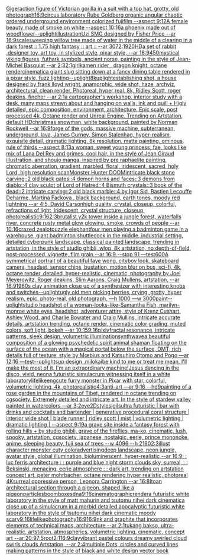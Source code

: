 [Giger](https://www.ebank.nz/aiartgenerator?category=Giger)[action figure of Victorian gorilla in a suit with a top hat, grotty, old photograph](https://www.ebank.nz/aiartgenerator?category=action%2520figure%2520of%2520Victorian%2520gorilla%2520in%2520a%2520suit%2520with%2520a%2520top%2520hat%2C%2520grotty%2C%2520old%2520photograph)[16:9](https://www.ebank.nz/aiartgenerator?category=16%3A9)[circus laboratory Rube Goldberg organic angular chaotic ordered underground environment colorized fujifilm --aspect 9:12](https://www.ebank.nz/aiartgenerator?category=circus%2520laboratory%2520Rube%2520Goldberg%2520organic%2520angular%2520chaotic%2520ordered%2520underground%2520environment%2520colorized%2520fujifilm%2520--aspect%25209%3A12)[A female beauty made of smoke on white --aspect 10:16](https://www.ebank.nz/aiartgenerator?category=A%2520female%2520beauty%2520made%2520of%2520smoke%2520on%2520white%2520--aspect%252010%3A16)[a phoenix made out of wood](https://www.ebank.nz/aiartgenerator?category=a%2520phoenix%2520made%2520out%2520of%2520wood)[flower](https://www.ebank.nz/aiartgenerator?category=flower)[--uplight](https://www.ebank.nz/aiartgenerator?category=--uplight)[illustration](https://www.ebank.nz/aiartgenerator?category=illustration)[Uzi SMG designed by Fisher Price --ar 16:9](https://www.ebank.nz/aiartgenerator?category=Uzi%2520SMG%2520designed%2520by%2520Fisher%2520Price%2520--ar%252016%3A9)[scales](https://www.ebank.nz/aiartgenerator?category=scales)[weeping willow tree made of water in the middle of a clearing in a dark forest :: 1.75 high fantasy :: art :: --ar 3072:1920](https://www.ebank.nz/aiartgenerator?category=weeping%2520willow%2520tree%2520made%2520of%2520water%2520in%2520the%2520middle%2520of%2520a%2520clearing%2520in%2520a%2520dark%2520forest%2520%3A%3A%25201.75%2520high%2520fantasy%2520%3A%3A%2520art%2520%3A%3A%2520--ar%25203072%3A1920)[HD](https://www.ebank.nz/aiartgenerator?category=HD)[a set of rabbit ,designer toy, art toy ,in stylized style, pixar style, --ar 16:9](https://www.ebank.nz/aiartgenerator?category=a%2520set%2520of%2520rabbit%2520%2Cdesigner%2520toy%2C%2520art%2520toy%2520%2Cin%2520stylized%2520style%2C%2520pixar%2520style%2C%2520--ar%252016%3A9)[450](https://www.ebank.nz/aiartgenerator?category=450)[mystical viking figures, futhark symbols, ancient norse, painting in the style of Jean-Michel Basquiat --ar 2:3](https://www.ebank.nz/aiartgenerator?category=mystical%2520viking%2520figures%2C%2520futhark%2520symbols%2C%2520ancient%2520norse%2C%2520painting%2520in%2520the%2520style%2520of%2520Jean-Michel%2520Basquiat%2520--ar%25202%3A3)[2:1](https://www.ebank.nz/aiartgenerator?category=2%3A1)[girl](https://www.ebank.nz/aiartgenerator?category=girl)[kamen rider , dragon knight, octane render](https://www.ebank.nz/aiartgenerator?category=kamen%2520rider%2520%2C%2520dragon%2520knight%2C%2520octane%2520render)[cinematic](https://www.ebank.nz/aiartgenerator?category=cinematic)[a giant slug sitting down at a fancy dining table rendered in a pixar style, fuzz lighting](https://www.ebank.nz/aiartgenerator?category=a%2520giant%2520slug%2520sitting%2520down%2520at%2520a%2520fancy%2520dining%2520table%2520rendered%2520in%2520a%2520pixar%2520style%2C%2520fuzz%2520lighting)[--uplight](https://www.ebank.nz/aiartgenerator?category=--uplight)[8k](https://www.ebank.nz/aiartgenerator?category=8k)[uplight](https://www.ebank.nz/aiartgenerator?category=uplight)[establishing shot, a house designed by frank lloyd wright, anamorphic, wide shot, haze, archviz, architectural, clean render, Photoreal, hyper real, 8k, Ridley Scott, roger deakins, fincher --ar 2:1](https://www.ebank.nz/aiartgenerator?category=establishing%2520shot%2C%2520a%2520house%2520designed%2520by%2520frank%2520lloyd%2520wright%2C%2520anamorphic%2C%2520wide%2520shot%2C%2520haze%2C%2520archviz%2C%2520architectural%2C%2520clean%2520render%2C%2520Photoreal%2C%2520hyper%2520real%2C%25208k%2C%2520Ridley%2520Scott%2C%2520roger%2520deakins%2C%2520fincher%2520--ar%25202%3A1)[a cartographer's workshop, interior study with a desk, many maps strewn about and hanging on walls, ink and quill + Higly detailed, epic composition, environment, architecture. Epic scale, post processed 4k, Octane render and Unreal Engine. Trending on Artstation, default HD](https://www.ebank.nz/aiartgenerator?category=a%2520cartographer%27s%2520workshop%2C%2520interior%2520study%2520with%2520a%2520desk%2C%2520many%2520maps%2520strewn%2520about%2520and%2520hanging%2520on%2520walls%2C%2520ink%2520and%2520quill%2520%2B%2520Higly%2520detailed%2C%2520epic%2520composition%2C%2520environment%2C%2520architecture.%2520Epic%2520scale%2C%2520post%2520processed%25204k%2C%2520Octane%2520render%2520and%2520Unreal%2520Engine.%2520Trending%2520on%2520Artstation%2C%2520default%2520HD)[christmas snowman, white background, painted by Norman Rockwell --ar 16:9](https://www.ebank.nz/aiartgenerator?category=christmas%2520snowman%2C%2520white%2520background%2C%2520painted%2520by%2520Norman%2520Rockwell%2520--ar%252016%3A9)[forge of the gods, massive machine, subterranean, underground, lava, James Gurney, Simon Stalenhag, hyper-realism, exquisite detail, dramatic lighting, 8k resolution, matte painting, ominous, rule of thirds --aspect 8:13](https://www.ebank.nz/aiartgenerator?category=forge%2520of%2520the%2520gods%2C%2520massive%2520machine%2C%2520subterranean%2C%2520underground%2C%2520lava%2C%2520James%2520Gurney%2C%2520Simon%2520Stalenhag%2C%2520hyper-realism%2C%2520exquisite%2520detail%2C%2520dramatic%2520lighting%2C%25208k%2520resolution%2C%2520matte%2520painting%2C%2520ominous%2C%2520rule%2520of%2520thirds%2520--aspect%25208%3A13)[a woman, sweet young princess, fae, looks like mix of Lana Del Rey and grimes, cool hair, in the style of Jean Giraud illustration, and shoujo manga, inspired by pre raphaelite painting, chromatic aberration, gradient, marbled, floral, iridescent, sacred, holy Lord, high resolution scan](https://www.ebank.nz/aiartgenerator?category=a%2520woman%2C%2520sweet%2520young%2520princess%2C%2520fae%2C%2520looks%2520like%2520mix%2520of%2520Lana%2520Del%2520Rey%2520and%2520grimes%2C%2520cool%2520hair%2C%2520in%2520the%2520style%2520of%2520Jean%2520Giraud%2520illustration%2C%2520and%2520shoujo%2520manga%2C%2520inspired%2520by%2520pre%2520raphaelite%2520painting%2C%2520chromatic%2520aberration%2C%2520gradient%2C%2520marbled%2C%2520floral%2C%2520iridescent%2C%2520sacred%2C%2520holy%2520Lord%2C%2520high%2520resolution%2520scan)[Monster Hunter DOOM](https://www.ebank.nz/aiartgenerator?category=Monster%2520Hunter%2520DOOM)[intricate black stone carving::2 old black gates::4 demon horns and faces::3 demons from diablo::4 clay sculpt of Lord of Hatred::4 Bismuth crystals::3 book of the dead::2 intricate carving::2 old black marble::4 by Igor Sid, Bastien Lecouffe Deharme, Martina Fackova , black background, earth tones, moody red lightning --ar 4:5](https://www.ebank.nz/aiartgenerator?category=intricate%2520black%2520stone%2520carving%3A%3A2%2520old%2520black%2520gates%3A%3A4%2520demon%2520horns%2520and%2520faces%3A%3A3%2520demons%2520from%2520diablo%3A%3A4%2520clay%2520sculpt%2520of%2520Lord%2520of%2520Hatred%3A%3A4%2520Bismuth%2520crystals%3A%3A3%2520book%2520of%2520the%2520dead%3A%3A2%2520intricate%2520carving%3A%3A2%2520old%2520black%2520marble%3A%3A4%2520by%2520Igor%2520Sid%2C%2520Bastien%2520Lecouffe%2520Deharme%2C%2520Martina%2520Fackova%2520%2C%2520black%2520background%2C%2520earth%2520tones%2C%2520moody%2520red%2520lightning%2520--ar%25204%3A5)[<DUNK>, David Carson](https://www.ebank.nz/aiartgenerator?category=%3CDUNK%3E%2C%2520David%2520Carson)[high quality, crystal, closeup, colorful, refractions of light, iridescent, crystal structure, closeup, photorealistic](https://www.ebank.nz/aiartgenerator?category=high%2520quality%2C%2520crystal%2C%2520closeup%2C%2520colorful%2C%2520refractions%2520of%2520light%2C%2520iridescent%2C%2520crystal%2520structure%2C%2520closeup%2C%2520photorealistic)[9:16](https://www.ebank.nz/aiartgenerator?category=9%3A16)[2:3](https://www.ebank.nz/aiartgenerator?category=2%3A3)[brutalist y2k tower inside a jungle forest, waterfalls river, concrete rusty metal glow glowing, smoke, crowds of people --ar 10:16](https://www.ebank.nz/aiartgenerator?category=brutalist%2520y2k%2520tower%2520inside%2520a%2520jungle%2520forest%2C%2520waterfalls%2520river%2C%2520concrete%2520rusty%2520metal%2520glow%2520glowing%2C%2520smoke%2C%2520crowds%2520of%2520people%2520--ar%252010%3A16)[crazed zealot](https://www.ebank.nz/aiartgenerator?category=crazed%2520zealot)[puzzle elephant](https://www.ebank.nz/aiartgenerator?category=puzzle%2520elephant)[four men playing a badminton game in a warehouse, giant badminton shuttlecock in the middle, industrial setting, detailed cyberpunk landscape, classical painted landscape, trending in artstation, in the style of studio ghibli, wlop, 8k artstation, no depth-of-field, post-processed, vignette, film grain --ar 16:9 --stop 91 —test](https://www.ebank.nz/aiartgenerator?category=four%2520men%2520playing%2520a%2520badminton%2520game%2520in%2520a%2520warehouse%2C%2520giant%2520badminton%2520shuttlecock%2520in%2520the%2520middle%2C%2520industrial%2520setting%2C%2520detailed%2520cyberpunk%2520landscape%2C%2520classical%2520painted%2520landscape%2C%2520trending%2520in%2520artstation%2C%2520in%2520the%2520style%2520of%2520studio%2520ghibli%2C%2520wlop%2C%25208k%2520artstation%2C%2520no%2520depth-of-field%2C%2520post-processed%2C%2520vignette%2C%2520film%2520grain%2520--ar%252016%3A9%2520--stop%252091%2520%E2%80%94test)[600](https://www.ebank.nz/aiartgenerator?category=600)[A symmetrical portrait of a beautiful faye wong, cityboy look, skateboard camera, headset, sensor chips, bustation, motion blur on bus, sci-fi, 4k, octane render, detailed, hyper-realistic, cinematic, photography by Joel Meyerowitz, Roger deakins, Slim Aarons, Craig Mullens, artstation, --ar 16:9](https://www.ebank.nz/aiartgenerator?category=A%2520symmetrical%2520portrait%2520of%2520a%2520beautiful%2520faye%2520wong%2C%2520cityboy%2520look%2C%2520skateboard%2520camera%2C%2520headset%2C%2520sensor%2520chips%2C%2520bustation%2C%2520motion%2520blur%2520on%2520bus%2C%2520sci-fi%2C%25204k%2C%2520octane%2520render%2C%2520detailed%2C%2520hyper-realistic%2C%2520cinematic%2C%2520photography%2520by%2520Joel%2520Meyerowitz%2C%2520Roger%2520deakins%2C%2520Slim%2520Aarons%2C%2520Craig%2520Mullens%2C%2520artstation%2C%2520--ar%252016%3A9)[1960s clay animation close up of a synthesizer with interesting knobs and switches](https://www.ebank.nz/aiartgenerator?category=1960s%2520clay%2520animation%2520close%2520up%2520of%2520a%2520synthesizer%2520with%2520interesting%2520knobs%2520and%2520switches)[--uplight](https://www.ebank.nz/aiartgenerator?category=--uplight)[ugly old men picking berries, crying, grotty, hyper realism, epic, photo-real, old photograph,  —h 1000 —w 3000](https://www.ebank.nz/aiartgenerator?category=ugly%2520old%2520men%2520picking%2520berries%2C%2520crying%2C%2520grotty%2C%2520hyper%2520realism%2C%2520epic%2C%2520photo-real%2C%2520old%2520photograph%2C%2520%2520%E2%80%94h%25201000%2520%E2%80%94w%25203000)[paint](https://www.ebank.nz/aiartgenerator?category=paint)[--uplight](https://www.ebank.nz/aiartgenerator?category=--uplight)[studio headshot of a woman-looks-like-Samantha Fish, marilyn-monroe white eyes, headshot, adventurer attire, style of Krenz Cushart, Ashley Wood, and Charlie Bowater and Craig Mullins, intricate accurate details, artstation trending, octane render, cinematic color grading, muted colors, soft light, bokeh --ar 10:15](https://www.ebank.nz/aiartgenerator?category=studio%2520headshot%2520of%2520a%2520woman-looks-like-Samantha%2520Fish%2C%2520marilyn-monroe%2520white%2520eyes%2C%2520headshot%2C%2520adventurer%2520attire%2C%2520style%2520of%2520Krenz%2520Cushart%2C%2520Ashley%2520Wood%2C%2520and%2520Charlie%2520Bowater%2520and%2520Craig%2520Mullins%2C%2520intricate%2520accurate%2520details%2C%2520artstation%2520trending%2C%2520octane%2520render%2C%2520cinematic%2520color%2520grading%2C%2520muted%2520colors%2C%2520soft%2520light%2C%2520bokeh%2520--ar%252010%3A15)[9:16](https://www.ebank.nz/aiartgenerator?category=9%3A16)[pixiv](https://www.ebank.nz/aiartgenerator?category=pixiv)[fractal resonance, intricate patterns, sleek design, volumetric illumination](https://www.ebank.nz/aiartgenerator?category=fractal%2520resonance%2C%2520intricate%2520patterns%2C%2520sleek%2520design%2C%2520volumetric%2520illumination)[synthwave](https://www.ebank.nz/aiartgenerator?category=synthwave)[a beautiful composition of a glowing psychedelic spirit animal shaman floating on the surface of the ocean with a magical portal below the surface, DMT,  rich details full of texture, style by Mœbius and Katsuhiro Otomo and Pogo —ar 12:16 —test](https://www.ebank.nz/aiartgenerator?category=a%2520beautiful%2520composition%2520of%2520a%2520glowing%2520psychedelic%2520spirit%2520animal%2520shaman%2520floating%2520on%2520the%2520surface%2520of%2520the%2520ocean%2520with%2520a%2520magical%2520portal%2520below%2520the%2520surface%2C%2520DMT%2C%2520%2520rich%2520details%2520full%2520of%2520texture%2C%2520style%2520by%2520M%C5%93bius%2520and%2520Katsuhiro%2520Otomo%2520and%2520Pogo%2520%E2%80%94ar%252012%3A16%2520%E2%80%94test)[--uplight](https://www.ebank.nz/aiartgenerator?category=--uplight)[sup design ,milokai](https://www.ebank.nz/aiartgenerator?category=sup%2520design%2520%2Cmilokai)[be kind to me or treat me mean, I'll make the most of it, I'm an extraordinary machine!](https://www.ebank.nz/aiartgenerator?category=be%2520kind%2520to%2520me%2520or%2520treat%2520me%2520mean%2C%2520I%27ll%2520make%2520the%2520most%2520of%2520it%2C%2520I%27m%2520an%2520extraordinary%2520machine%21)[Jesus dancing in the disco, vivid, neon](https://www.ebank.nz/aiartgenerator?category=Jesus%2520dancing%2520in%2520the%2520disco%2C%2520vivid%2C%2520neon)[a futuristic simulacrum witnessing itself in a white laboratory](https://www.ebank.nz/aiartgenerator?category=a%2520futuristic%2520simulacrum%2520witnessing%2520itself%2520in%2520a%2520white%2520laboratory)[lifelike](https://www.ebank.nz/aiartgenerator?category=lifelike)[eng](https://www.ebank.nz/aiartgenerator?category=eng)[cute furry monster in Pixar with star, colorful, volumetric lighting, 4k, photorealistic](https://www.ebank.nz/aiartgenerator?category=cute%2520furry%2520monster%2520in%2520Pixar%2520with%2520star%2C%2520colorful%2C%2520volumetric%2520lighting%2C%25204k%2C%2520photorealistic)[4:3](https://www.ebank.nz/aiartgenerator?category=4%3A3)[anti-art —ar 9:16 --hd](https://www.ebank.nz/aiartgenerator?category=anti-art%2520%E2%80%94ar%25209%3A16%2520--hd)[9](https://www.ebank.nz/aiartgenerator?category=9)[painting of a rose garden in the mountains of Tibet, rendered in octane trending on cgsociety. Extremely detailed and intricate art. In the style of stardew valley painted in watercolors —ar 3:2](https://www.ebank.nz/aiartgenerator?category=painting%2520of%2520a%2520rose%2520garden%2520in%2520the%2520mountains%2520of%2520Tibet%2C%2520rendered%2520in%2520octane%2520trending%2520on%2520cgsociety.%2520Extremely%2520detailed%2520and%2520intricate%2520art.%2520In%2520the%2520style%2520of%2520stardew%2520valley%2520painted%2520in%2520watercolors%2520%E2%80%94ar%25203%3A2)[eye](https://www.ebank.nz/aiartgenerator?category=eye)[2D](https://www.ebank.nz/aiartgenerator?category=2D)[style](https://www.ebank.nz/aiartgenerator?category=style)[sigils](https://www.ebank.nz/aiartgenerator?category=sigils)[ultra futuristic | bar with drinks and cocktails and bartender | generative procedural coral structure | interior wide shot | blade  runner | ridley scott | mist | volumetric lighting | dramatic lighting | --aspect 9:19](https://www.ebank.nz/aiartgenerator?category=ultra%2520futuristic%2520%7C%2520bar%2520with%2520drinks%2520and%2520cocktails%2520and%2520bartender%2520%7C%2520generative%2520procedural%2520coral%2520structure%2520%7C%2520interior%2520wide%2520shot%2520%7C%2520blade%2520%2520runner%2520%7C%2520ridley%2520scott%2520%7C%2520mist%2520%7C%2520volumetric%2520lighting%2520%7C%2520dramatic%2520lighting%2520%7C%2520--aspect%25209%3A19)[a grave site inside a fantasy forest with rolling hills + by studio ghibli, grave of the fireflies, ma-ko, cinematic, lush, spooky, artstation, cgsociety, japanese, nostalgic, eerie, prince mononoke, anime, sleeping beauty, fuji sea of trees  --w 4096  --h 2160](https://www.ebank.nz/aiartgenerator?category=a%2520grave%2520site%2520inside%2520a%2520fantasy%2520forest%2520with%2520rolling%2520hills%2520%2B%2520by%2520studio%2520ghibli%2C%2520grave%2520of%2520the%2520fireflies%2C%2520ma-ko%2C%2520cinematic%2C%2520lush%2C%2520spooky%2C%2520artstation%2C%2520cgsociety%2C%2520japanese%2C%2520nostalgic%2C%2520eerie%2C%2520prince%2520mononoke%2C%2520anime%2C%2520sleeping%2520beauty%2C%2520fuji%2520sea%2520of%2520trees%2520%2520--w%25204096%2520%2520--h%25202160)[2:3](https://www.ebank.nz/aiartgenerator?category=2%3A3)[illust character monster cuty color](https://www.ebank.nz/aiartgenerator?category=illust%2520character%2520monster%2520cuty%2520color)[advertising](https://www.ebank.nz/aiartgenerator?category=advertising)[deep landscape, neon jungle, avatar style, global illumination, bioluminescent, hyper-realistic --ar 16:9](https://www.ebank.nz/aiartgenerator?category=deep%2520landscape%2C%2520neon%2520jungle%2C%2520avatar%2520style%2C%2520global%2520illumination%2C%2520bioluminescent%2C%2520hyper-realistic%2520--ar%252016%3A9)[: : luc ferris architecture : : purple and blue night storm clouds sky, surreal, : :  Beksinski, menacing, eerie atmosphere : : dark art, trending on artstation concept art, peter mohrbacher, octane rendering hyper realistic, photoreal 4K](https://www.ebank.nz/aiartgenerator?category=%3A%2520%3A%2520luc%2520ferris%2520architecture%2520%3A%2520%3A%2520purple%2520and%2520blue%2520night%2520storm%2520clouds%2520sky%2C%2520surreal%2C%2520%3A%2520%3A%2520%2520Beksinski%2C%2520menacing%2C%2520eerie%2520atmosphere%2520%3A%2520%3A%2520dark%2520art%2C%2520trending%2520on%2520artstation%2520concept%2520art%2C%2520peter%2520mohrbacher%2C%2520octane%2520rendering%2520hyper%2520realistic%2C%2520photoreal%25204K)[surreal oppressive person, Leonora Carrington --ar 16:8](https://www.ebank.nz/aiartgenerator?category=surreal%2520oppressive%2520person%2C%2520Leonora%2520Carrington%2520--ar%252016%3A8)[Ito](https://www.ebank.nz/aiartgenerator?category=Ito)[an architectural section through a pigeon. shaped like a pigeon](https://www.ebank.nz/aiartgenerator?category=an%2520architectural%2520section%2520through%2520a%2520pigeon.%2520shaped%2520like%2520a%2520pigeon)[particles](https://www.ebank.nz/aiartgenerator?category=particles)[boomboxes](https://www.ebank.nz/aiartgenerator?category=boomboxes)[dna](https://www.ebank.nz/aiartgenerator?category=dna)[9:16](https://www.ebank.nz/aiartgenerator?category=9%3A16)[cinematographic](https://www.ebank.nz/aiartgenerator?category=cinematographic)[render](https://www.ebank.nz/aiartgenerator?category=render)[a futuristic white laboratory in the style of matt mahurin and tsutomu nihei dark cinematic](https://www.ebank.nz/aiartgenerator?category=a%2520futuristic%2520white%2520laboratory%2520in%2520the%2520style%2520of%2520matt%2520mahurin%2520and%2520tsutomu%2520nihei%2520dark%2520cinematic)[a close up of a simulacrum in a morbid detailed apocalyptic futuristic white laboratory in the style of tsutomu nihei dark cinematic moody scary](https://www.ebank.nz/aiartgenerator?category=a%2520close%2520up%2520of%2520a%2520simulacrum%2520in%2520a%2520morbid%2520detailed%2520apocalyptic%2520futuristic%2520white%2520laboratory%2520in%2520the%2520style%2520of%2520tsutomu%2520nihei%2520dark%2520cinematic%2520moody%2520scary)[9:16](https://www.ebank.nz/aiartgenerator?category=9%3A16)[lifelike](https://www.ebank.nz/aiartgenerator?category=lifelike)[photography](https://www.ebank.nz/aiartgenerator?category=photography)[16:9](https://www.ebank.nz/aiartgenerator?category=16%3A9)[16:9](https://www.ebank.nz/aiartgenerator?category=16%3A9)[nk and graphite that incorporates elements of technical maps, architecture --ar 2:1](https://www.ebank.nz/aiartgenerator?category=nk%2520and%2520graphite%2520that%2520incorporates%2520elements%2520of%2520technical%2520maps%2C%2520architecture%2520--ar%25202%3A1)[tukang bakso, ultra-realistic, artstation, atmospherics, volumetric lighting, cinematic, concept art --ar 20:9](https://www.ebank.nz/aiartgenerator?category=tukang%2520bakso%2C%2520ultra-realistic%2C%2520artstation%2C%2520atmospherics%2C%2520volumetric%2520lighting%2C%2520cinematic%2C%2520concept%2520art%2520--ar%252020%3A9)[7:5](https://www.ebank.nz/aiartgenerator?category=7%3A5)[root](https://www.ebank.nz/aiartgenerator?category=root)[2:1](https://www.ebank.nz/aiartgenerator?category=2%3A1)[16:9](https://www.ebank.nz/aiartgenerator?category=16%3A9)[clay](https://www.ebank.nz/aiartgenerator?category=clay)[vibrant pastel colours dreamy swirled cloud swirls clouds Artstation, --ar 2:4](https://www.ebank.nz/aiartgenerator?category=vibrant%2520pastel%2520colours%2520dreamy%2520swirled%2520cloud%2520swirls%2520clouds%2520Artstation%2C%2520--ar%25202%3A4)[multiple Dots, circles and curved lines making patterns in the style of black and white design vector book](https://www.ebank.nz/aiartgenerator?category=multiple%2520Dots%2C%2520circles%2520and%2520curved%2520lines%2520making%2520patterns%2520in%2520the%2520style%2520of%2520black%2520and%2520white%2520design%2520vector%2520book)